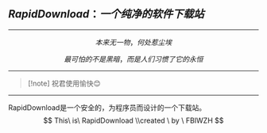 ## $RapidDownload：一个纯净的软件下载站$

------


$$
本来无一物，何处惹尘埃
$$

$$
最可怕的不是黑暗，
而是人们习惯了它的永恒
$$

------

> [!note] 祝君使用愉快😊

------

RapidDownload是一个安全的，为程序员而设计的一个下载站。
$$
This\ is\ RapidDownload \\created \ by \ FBIWZH
$$
